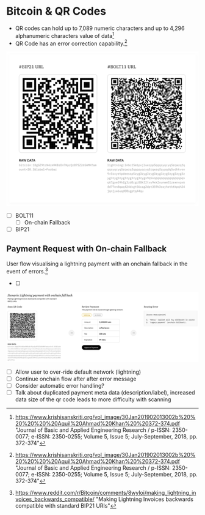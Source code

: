 # Bitcoin & QR Codes

- QR codes can hold up to 7,089 numeric characters and up to 4,296 alphanumeric characters value of data[^1]
- QR Code has an error correction capability.[^1]

![bitcoin-qr-codes](./assets/img/bitcoin-qr-codes.svg)

- [ ] BOLT11
  - [ ] On-chain Fallback
- [ ] BIP21

## Payment Request with On-chain Fallback

User flow visualising a lightning payment with an onchain fallback in the event of errors.[^2]

- [ ] 

![bip21-compatible-bolt11](./assets/img/bip21-compatible-bolt11.svg)

- [ ] Allow user to over-ride default network (lightning)
- [ ] Continue onchain flow after after error message
- [ ] Consider automatic error handling?
- [ ] Talk about duplicated payment meta data (description/label), increased data size of the qr code leads to more difficulty with scanning

[^1]: https://www.krishisanskriti.org/vol_image/30Jan201902013002b%20%20%20%20%20Aquil%20Ahmad%20Khan%20%20372-374.pdf "Journal of Basic and Applied Engineering Research / p-ISSN: 2350-0077; e-ISSN: 2350-0255; Volume 5, Issue 5; July-September, 2018, pp. 372-374"
[^2]: https://www.reddit.com/r/Bitcoin/comments/8wyloi/making_lightning_invoices_backwards_compatible/ "Making Lightning Invoices backwards compatible with standard BIP21 URIs"